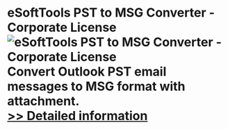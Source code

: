 # eSoftTools PST to MSG Converter - Corporate License<br />![eSoftTools PST to MSG Converter - Corporate License](https://mycommerce.akamaized.net/api/pimages/P300878062/BIG/300878062.GIF)<br />Convert Outlook PST email messages to MSG format with attachment.<br />[>> Detailed information](https://secure.shareit.com/shareit/product.html?productid=300878062&affiliateid=200057808)